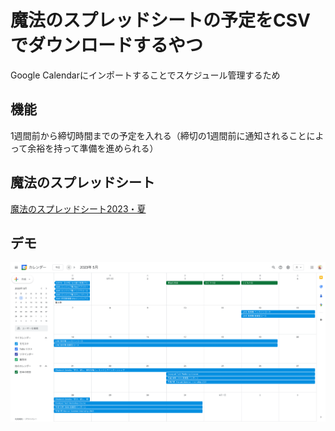 # 魔法のスプレッドシートの予定をCSVでダウンロードするやつ

Google Calendarにインポートすることでスケジュール管理するため

## 機能

1週間前から締切時間までの予定を入れる（締切の1週間前に通知されることによって余裕を持って準備を進められる）

## 魔法のスプレッドシート

[魔法のスプレッドシート2023・夏](https://deep-professor-e3c.notion.site/049ca5329bbc4493bc9f4f5b3727d027?v=3b000340195242b0bd4b0741063ec259)

## デモ

![](./images/calendar-demo.png)